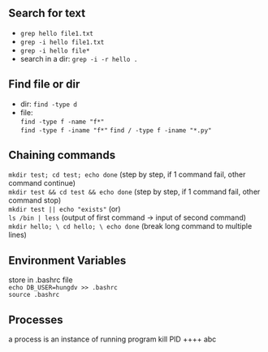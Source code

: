 ## Search for text
- `grep hello file1.txt`
- `grep -i hello file1.txt`
- `grep -i hello file*`
- search in a dir: `grep -i -r hello .`

## Find file or dir
- dir: `find -type d`
- file: \
`find -type f -name "f*"` \
`find -type f -iname "f*"`
`find / -type f -iname "*.py"`

## Chaining commands
`mkdir test; cd test; echo done` (step by step, if 1 command fail, other command continue) \
`mkdir test && cd test && echo done` (step by step, if 1 command fail, other command stop) \
`mkdir test || echo "exists"` (or) \
`ls /bin | less` (output of first command -> input of second command) \
`mkdir hello; \ cd hello; \ echo done` (break long command to multiple lines)


## Environment Variables
store in .bashrc file \
`echo DB_USER=hungdv >> .bashrc` \
`source .bashrc`

## Processes
a process is an instance of running program
kill PID ++++
abc